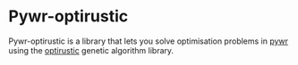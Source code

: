 # Pywr-optirustic

Pywr-optirustic is a library that lets you solve optimisation problems
in [pywr](http://github.com/pywr/pywr-next) using the
[optirustic](https://github.com/s-simoncelli/optirustic) genetic algorithm library.


